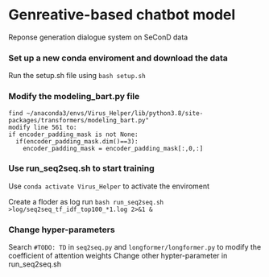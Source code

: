 # Genreative-based chatbot model
Reponse generation dialogue system on SeConD data

### Set up a new conda enviroment and download the data
Run the setup.sh file using `bash setup.sh`

### Modify the modeling_bart.py file

```
find ~/anaconda3/envs/Virus_Helper/lib/python3.8/site-packages/transformers/modeling_bart.py"
modify line 561 to:
if encoder_padding_mask is not None:
  if(encoder_padding_mask.dim()==3):
    encoder_padding_mask = encoder_padding_mask[:,0,:]
```
### Use run_seq2seq.sh to start training
Use `conda activate Virus_Helper` to activate the enviroment

Create a floder as log run `bash run_seq2seq.sh >log/seq2seq_tf_idf_top100_*1.log 2>&1 &`
### Change hyper-parameters
Search `#TODO: TD` in `seq2seq.py` and `longformer/longformer.py` to modify the coefficient of attention weights
Change other hypter-parameter in run_seq2seq.sh
